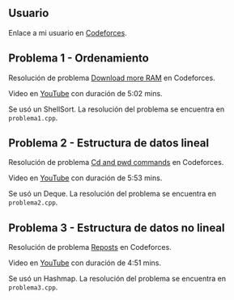 ## Usuario

Enlace a mi usuario en [Codeforces](https://codeforces.com/profile/EdCanCe).

## Problema 1 - Ordenamiento

Resolución de problema [Download more RAM](https://codeforces.com/contest/1629/problem/A) en Codeforces.

Video en [YouTube](https://youtu.be/IlNa4hzySKY?feature=shared) con duración de 5:02 mins.

Se usó un ShellSort. La resolución del problema se encuentra en `problema1.cpp`.

## Problema 2 - Estructura de datos lineal

Resolución de problema [Cd and pwd commands](https://codeforces.com/contest/158/problem/C) en Codeforces.

Video en [YouTube](https://youtu.be/j5oZu-PvWoA?feature=shared) con duración de 5:53 mins.

Se usó un Deque. La resolución del problema se encuentra en `problema2.cpp`.

## Problema 3 - Estructura de datos no lineal

Resolución de problema [Reposts](https://codeforces.com/contest/522/problem/A) en Codeforces.

Video en [YouTube](https://youtu.be/F8ODfuATnRI?feature=shared) con duración de 4:51 mins.

Se usó un Hashmap. La resolución del problema se encuentra en `problema3.cpp`.
